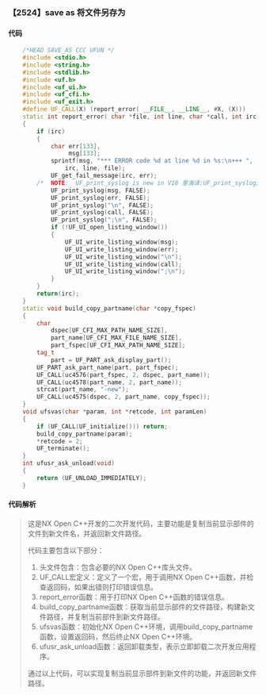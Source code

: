 ### 【2524】save as 将文件另存为

#### 代码

```cpp
    /*HEAD SAVE_AS CCC UFUN */  
    #include <stdio.h>  
    #include <string.h>  
    #include <stdlib.h>  
    #include <uf.h>  
    #include <uf_ui.h>  
    #include <uf_cfi.h>  
    #include <uf_exit.h>  
    #define UF_CALL(X) (report_error( __FILE__, __LINE__, #X, (X)))  
    static int report_error( char *file, int line, char *call, int irc)  
    {  
        if (irc)  
        {  
            char err[133],  
                 msg[133];  
            sprintf(msg, "*** ERROR code %d at line %d in %s:\n+++ ",  
                irc, line, file);  
            UF_get_fail_message(irc, err);  
        /*  NOTE:  UF_print_syslog is new in V18 里海译:UF_print_syslog是V18版本中的新增功能，用于在用户界面打印系统日志。 */  
            UF_print_syslog(msg, FALSE);  
            UF_print_syslog(err, FALSE);  
            UF_print_syslog("\n", FALSE);  
            UF_print_syslog(call, FALSE);  
            UF_print_syslog(";\n", FALSE);  
            if (!UF_UI_open_listing_window())  
            {  
                UF_UI_write_listing_window(msg);  
                UF_UI_write_listing_window(err);  
                UF_UI_write_listing_window("\n");  
                UF_UI_write_listing_window(call);  
                UF_UI_write_listing_window(";\n");  
            }  
        }  
        return(irc);  
    }  
    static void build_copy_partname(char *copy_fspec)  
    {  
        char  
            dspec[UF_CFI_MAX_PATH_NAME_SIZE],  
            part_name[UF_CFI_MAX_FILE_NAME_SIZE],  
            part_fspec[UF_CFI_MAX_PATH_NAME_SIZE];  
        tag_t  
            part = UF_PART_ask_display_part();  
        UF_PART_ask_part_name(part, part_fspec);  
        UF_CALL(uc4576(part_fspec, 2, dspec, part_name));  
        UF_CALL(uc4578(part_name, 2, part_name));  
        strcat(part_name, "-new");  
        UF_CALL(uc4575(dspec, 2, part_name, copy_fspec));  
    }  
    void ufsvas(char *param, int *retcode, int paramLen)  
    {  
        if (UF_CALL(UF_initialize())) return;  
        build_copy_partname(param);  
        *retcode = 2;  
        UF_terminate();  
    }  
    int ufusr_ask_unload(void)  
    {  
        return (UF_UNLOAD_IMMEDIATELY);  
    }

```

#### 代码解析

> 这是NX Open C++开发的二次开发代码，主要功能是复制当前显示部件的文件到新文件名，并返回新文件路径。
>
> 代码主要包含以下部分：
>
> 1. 头文件包含：包含必要的NX Open C++库头文件。
> 2. UF_CALL宏定义：定义了一个宏，用于调用NX Open C++函数，并检查返回码，如果出错则打印错误信息。
> 3. report_error函数：用于打印NX Open C++函数的错误信息。
> 4. build_copy_partname函数：获取当前显示部件的文件路径，构建新文件路径，并复制当前部件到新文件路径。
> 5. ufsvas函数：初始化NX Open C++环境，调用build_copy_partname函数，设置返回码，然后终止NX Open C++环境。
> 6. ufusr_ask_unload函数：返回卸载类型，表示立即卸载二次开发应用程序。
>
> 通过以上代码，可以实现复制当前显示部件到新文件的功能，并返回新文件路径。
>
